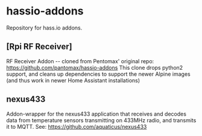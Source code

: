 # hassio-addons

Repository for hass.io addons.

## [Rpi RF Receiver]

RF Receiver Addon -- cloned from Pentomax' original repo: https://github.com/pantomax/hassio-addons
This clone drops python2 support, and cleans up dependencies to support the newer Alpine images (and thus work in newer Home Assistant installations) 

## nexus433

Addon-wrapper for the nexus433 application that receives and decodes data from temperature sensors transmitting on 433MHz radio, and transmits it to MQTT.
See: https://github.com/aquaticus/nexus433 
